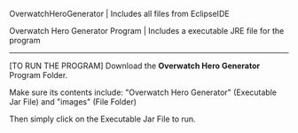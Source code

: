 OverwatchHeroGenerator | Includes all files from EclipseIDE

Overwatch Hero Generator Program | Includes a executable JRE file for the program

-----------------------------------------------------------------------------------------------------------

[TO RUN THE PROGRAM]
Download the **Overwatch Hero Generator** Program Folder.

Make sure its contents include: "Overwatch Hero Generator" (Executable Jar File) and "images" (File Folder)

Then simply click on the Executable Jar File to run.
